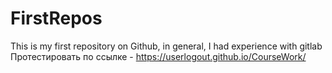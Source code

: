 # FirstRepos
This is my first repository on Github, in general, I had experience with gitlab
Протестировать по ссылке - https://userlogout.github.io/CourseWork/
